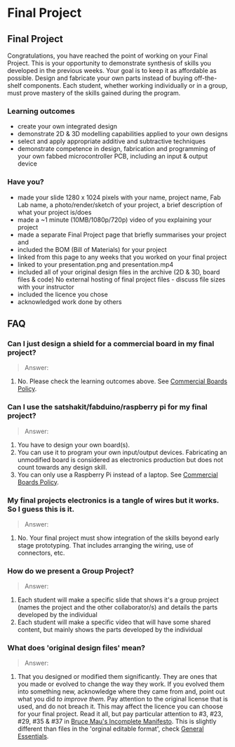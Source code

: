 # Final Project

## Final Project

Congratulations, you have reached the point of working on your Final Project. This is your opportunity to demonstrate synthesis of skills you developed in the previous weeks. Your goal is to keep it as affordable as possible. Design and fabricate your own parts instead of buying off-the-shelf components. Each student, whether working individually or in a group, must prove mastery of the skills gained during the program.

### Learning outcomes

* create your own integrated design
* demonstrate 2D & 3D modelling capabilities applied to your own designs
* select and apply appropriate additive and subtractive techniques
* demonstrate competence in design, fabrication and programming of your own fabbed microcontroller PCB, including an input & output device

### Have you?

* made your slide 1280 x 1024 pixels with your name, project name, Fab Lab name, a photo/render/sketch of your project, a brief description of what your project is/does
* made a ~1 minute (10MB/1080p/720p) video of you explaining your project
* made a separate Final Project page that briefly summarises your project and
* included the BOM (Bill of Materials) for your project
* linked from this page to any weeks that you worked on your final project
* linked to your presentation.png and presentation.mp4
* included all of your original design files in the archive (2D & 3D, board files & code) No external hosting of final project files - discuss file sizes with your instructor
* included the licence you chose
* acknowledged work done by others

## FAQ

### Can I just design a shield for a commercial board in my final project?
> Answer:
1. No. Please check the learning outcomes above. See [Commercial Boards Policy](http://docs.academany.org/FabAcademy-Assessment/_book/commercial_board_policy.html).

### Can I use the satshakit/fabduino/raspberry pi for my final project?
> Answer:
1. You have to design your own board(s).
2. You can use it to program your own input/output devices. Fabricating an unmodified board is considered as electronics production but does not count towards any design skill.
3. You can only use a Raspberry Pi instead of a laptop. See [Commercial Boards Policy](http://docs.academany.org/FabAcademy-Assessment/_book/commercial_board_policy.html).

### My final projects electronics is a tangle of wires but it works. So I guess this is it.
> Answer:
1. No. Your final project must show integration of the skills beyond early stage prototyping. That includes arranging the wiring, use of connectors, etc.

### How do we present a Group Project?
> Answer:
1. Each student will make a specific slide that shows it's a group project (names the project and the other collaborator/s) and details the parts developed by the individual
2. Each student will make a specific video that will have some shared content, but mainly shows the parts developed by the individual

### What does 'original design files' mean?
> Answer:
1. That you designed or modified them significantly. They are ones that you made or evolved to change the way they work. If you evolved them into something new, acknowledge where they came from and, point out what you did *to improve them*. Pay attention to the original license that is used, and do not breach it. This may affect the licence you can choose for your final project. Read it all, but pay particular attention to #3, #23, #29, #35 & #37 in [Bruce Mau's Incomplete Manifesto](http://www.manifestoproject.it/bruce-mau/). 
This is slightly different than files in the 'orginal editable format', check [General Essentials](http://docs.academany.org/FabAcademy-Assessment/_book/general_essentials.html).  

